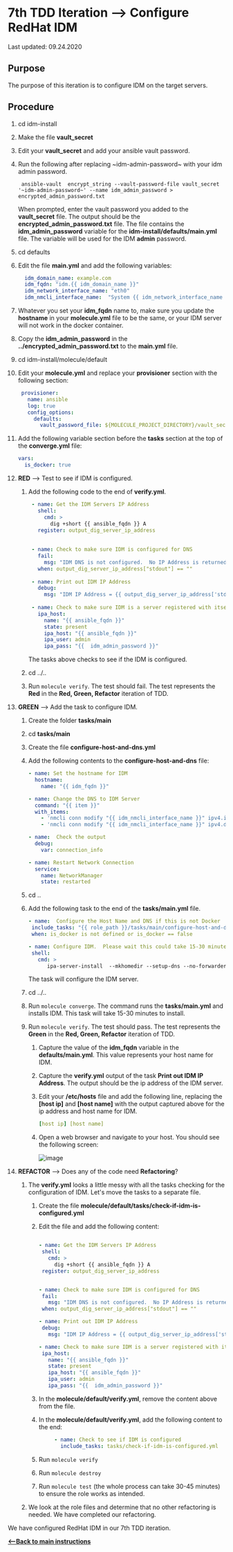# 7th TDD Iteration --> Configure RedHat IDM

Last updated: 09.24.2020

## Purpose

The purpose of this iteration is to configure IDM on the target servers.

## Procedure
1. cd idm-install
1. Make the file **vault_secret**
1. Edit your **vault_secret** and add your ansible vault password.
1. Run the following after replacing \~idm-admin-password\~ with your idm admin password.
 
    ```
     ansible-vault  encrypt_string --vault-password-file vault_secret '~idm-admin-password~' --name idm_admin_password > encrypted_admin_password.txt
    ```
    
    When prompted, enter the vault password you added to the **vault_secret** file.
    The output should be the **encrypted_admin_password.txt** file.  The file contains
    the **idm_admin_password** variable for the **idm-install/defaults/main.yml** file.
    The variable will be used for the IDM **admin** password.
    
1. cd defaults
1. Edit the file **main.yml** and add the following variables:

    ```yaml
      idm_domain_name: example.com
      idm_fqdn: "idm.{{ idm_domain_name }}"
      idm_network_interface_name: "eth0"
      idm_nmcli_interface_name:  "System {{ idm_network_interface_name }}"
   ```

1. Whatever you set your **idm_fqdn** name to, make sure you update the 
**hostname** in your **molecule.yml** file to be the same, or
your IDM server will not work in the docker container. 

1. Copy the **idm_admin_password** in the **../encrypted_admin_password.txt**
to the **main.yml** file.  

1. cd idm-install/molecule/default

1. Edit your **molecule.yml** and replace your **provisioner** section
with the following section:
   
    ```yaml
     provisioner:
       name: ansible
       log: true
       config_options:
         defaults:
           vault_password_file: ${MOLECULE_PROJECT_DIRECTORY}/vault_secret
     ```

1. Add the following variable section before the **tasks** section at the
   top of the **converge.yml** file:

    ```yaml
    vars:
      is_docker: true
   ```

1. **RED** --> Test to see if IDM is configured.
    
    1. Add the following code to the end of **verify.yml**.
        
        ```yaml
         - name: Get the IDM Servers IP Address
           shell:
             cmd: >
               dig +short {{ ansible_fqdn }} A
           register: output_dig_server_ip_address
         
         
         - name: Check to make sure IDM is configured for DNS
           fail:
             msg: "IDM DNS is not configured.  No IP Address is returned when a DIG is performed."
           when: output_dig_server_ip_address["stdout"] == ""
         
         - name: Print out IDM IP Address
           debug:
             msg: "IDM IP Address = {{ output_dig_server_ip_address['stdout'] }}"
         
         - name: Check to make sure IDM is a server registered with itself
           ipa_host:
             name: "{{ ansible_fqdn }}"
             state: present
             ipa_host: "{{ ansible_fqdn }}"
             ipa_user: admin
             ipa_pass: "{{  idm_admin_password }}"
        ```
           
        The tasks above checks to see if the IDM is configured.
        
    1. cd ../..
    1. Run `molecule verify`.  The test should fail.  The test represents
       the **Red** in the **Red, Green, Refactor** iteration of TDD.

1. **GREEN** --> Add the task to configure IDM.
    
    1. Create the folder **tasks/main**
    1. cd **tasks/main**
    1. Create the file **configure-host-and-dns.yml**
    1. Add the following contents to the **configure-host-and-dns** file:
    
        ```yaml
        - name: Set the hostname for IDM
          hostname:
            name: "{{ idm_fqdn }}"
        
        - name: Change the DNS to IDM Server
          command: "{{ item }}"
          with_items:
            - 'nmcli conn modify "{{ idm_nmcli_interface_name }}" ipv4.ignore-auto-dns yes'
            - 'nmcli conn modify "{{ idm_nmcli_interface_name }}" ipv4.dns  "127.0.0.1"'
        
        - name:  Check the output
          debug:
            var: connection_info
        
        - name: Restart Network Connection
          service:
            name: NetworkManager
            state: restarted
       ```
    
    1. cd ..
    1. Add the following task to the end of the **tasks/main.yml** file.
    
        ```yaml
       - name:  Configure the Host Name and DNS if this is not Docker
         include_tasks: "{{ role_path }}/tasks/main/configure-host-and-dns.yml"
         when: is_docker is not defined or is_docker == false
       
       - name: Configure IDM.  Please wait this could take 15-30 minutes....
         shell:
           cmd: >
              ipa-server-install  --mkhomedir --setup-dns --no-forwarders --no-host-dns --allow-zone-overlap -a '{{ idm_admin_password }}' -r {{ idm_domain_name | upper }} -p '{{ idm_admin_password }}'  -n {{ idm_domain_name }} -U
       ```

         The task will configure the IDM server.
   
    1. cd ../..
    
    1. Run `molecule converge`.  The command runs the **tasks/main.yml**
    and installs IDM.  This task will take 15-30 minutes to install.
    
    1. Run `molecule verify`. The test should pass.  The test represents
    the **Green** in the **Red, Green, Refactor** iteration of TDD.

        1. Capture the value of the **idm_fqdn** variable in the
        **defaults/main.yml**.  This value represents your host name for IDM.
        1. Capture the **verify.yml** output of the task
        **Print out IDM IP Address**.  The output should be the ip address
        of the IDM server.
        1. Edit your **/etc/hosts** file and add the following line, 
           replacing the **[host ip]** and **[host name]** with the output
           captured above for the ip address and host name for IDM.
        
              ```yaml
              [host ip] [host name]
              ```

        1. Open a web browser and navigate to your host.  You should see the
           following screen:
                      
            ![image](../../images/idm_server_in_browser_installedl_in_docker_container.png)
                      
     
1. **REFACTOR** --> Does any of the code need **Refactoring**?

    1. The **verify.yml** looks a 
    little messy with all the tasks checking for the
    configuration of IDM.  Let's move the tasks to a separate file.
    
        1. Create the file **molecule/default/tasks/check-if-idm-is-configured.yml**  
        1. Edit the file and add the following content:
        
            ```yaml
           
           - name: Get the IDM Servers IP Address
             shell:
               cmd: >
                 dig +short {{ ansible_fqdn }} A
             register: output_dig_server_ip_address
           
           
           - name: Check to make sure IDM is configured for DNS
             fail:
               msg: "IDM DNS is not configured.  No IP Address is returned when a DIG is performed."
             when: output_dig_server_ip_address["stdout"] == ""
           
           - name: Print out IDM IP Address
             debug:
               msg: "IDM IP Address = {{ output_dig_server_ip_address['stdout'] }}"
           
           - name: Check to make sure IDM is a server registered with itself
             ipa_host:
               name: "{{ ansible_fqdn }}"
               state: present
               ipa_host: "{{ ansible_fqdn }}"
               ipa_user: admin
               ipa_pass: "{{  idm_admin_password }}"
            ```
        1. In the **molecule/default/verify.yml**, remove the content above from the
        file.
        1. In the **molecule/default/verify.yml**, add the following content to the end:
        
            ```yaml
                 - name: Check to see if IDM is configured
                   include_tasks: tasks/check-if-idm-is-configured.yml
           ```
         
        1. Run `molecule verify`
        1. Run `molecule destroy`
        1. Run `molecule test` (the whole process can take 30-45 minutes) 
        to ensure the role works as intended.
         
    1. We look at the role files and determine that no other refactoring is needed.
    We have completed our refactoring.
 

We have configured RedHat IDM in our 7th TDD iteration.

[**<--Back to main instructions**](../readme.md#7thTDD)